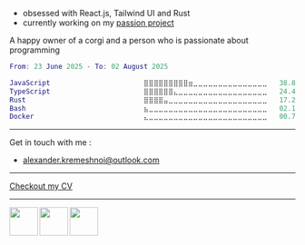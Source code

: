 * obsessed with React.js, Tailwind UI and Rust
* currently working on my [passion project](https://github.com/otakulibrary)

A happy owner of a corgi and a person who is passionate about programming

<!--START_SECTION:waka-->

```lua
From: 23 June 2025 - To: 02 August 2025

JavaScript                       ⣿⣿⣿⣿⣿⣿⣿⣿⣿⣶⣀⣀⣀⣀⣀⣀⣀⣀⣀⣀⣀⣀⣀⣀⣀   38.81 %
TypeScript                       ⣿⣿⣿⣿⣿⣿⣄⣀⣀⣀⣀⣀⣀⣀⣀⣀⣀⣀⣀⣀⣀⣀⣀⣀⣀   24.48 %
Rust                             ⣿⣿⣿⣿⣤⣀⣀⣀⣀⣀⣀⣀⣀⣀⣀⣀⣀⣀⣀⣀⣀⣀⣀⣀⣀   17.26 %
Bash                             ⣦⣀⣀⣀⣀⣀⣀⣀⣀⣀⣀⣀⣀⣀⣀⣀⣀⣀⣀⣀⣀⣀⣀⣀⣀   02.12 %
Docker                           ⣄⣀⣀⣀⣀⣀⣀⣀⣀⣀⣀⣀⣀⣀⣀⣀⣀⣀⣀⣀⣀⣀⣀⣀⣀   00.71 %
```

<!--END_SECTION:waka-->

----
Get in touch with me :
- <a href="mailto:alexander.kremeshnoi@outlook.com">alexander.kremeshnoi@outlook.com</a>

---
[Checkout my CV](https://kremeshnoi.github.io)

---

<a href="https://www.codewars.com/users/Alexander%20Kremeshnoi">
  <img align="left" style="height: 50px;" src="https://github.com/user-attachments/assets/9a9007e0-ae30-454a-8f82-dbd7edcd5e52" />
</a>

<a href="https://publish.obsidian.md/computer-science-vault">
  <img align="left" style="height: 50px;" src="https://github.com/user-attachments/assets/4e0fed43-db23-44c2-9936-ba799dae98ae" />
</a>

<a href="https://app.warp.dev/referral/QXELWK">
  <img align="left" style="height: 50px;" src="https://github.com/user-attachments/assets/65994ae2-4922-434f-a159-c72bb351355e" />
</a>
